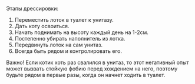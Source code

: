 Этапы дрессировки:
1. Переместить лоток в туалет к унитазу.
2. Дать коту освоиться.
3. Начать поднимать на высоту каждый день на 1-2см.
4. Постепенно убирать наполнитель из лотка.
5. Передвинуть лоток на сам унитаз.
6. Всегда быть рядом и контролировать его.


Важно! Если котик хоть раз свалился в унитаз, то
этот негативный опыт может вызвать стойкую фобию перед хождением на него, поэтому будьте рядом в первые разы, когда он начнет ходить в туалет.
